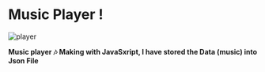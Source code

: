 # Music Player !

![player](https://user-images.githubusercontent.com/72673165/135166492-88e099e0-ac0c-4487-bc45-12b182b97f70.PNG)

**Music player 🎶 Making with JavaSxript, I have stored the Data (music) into Json File**
